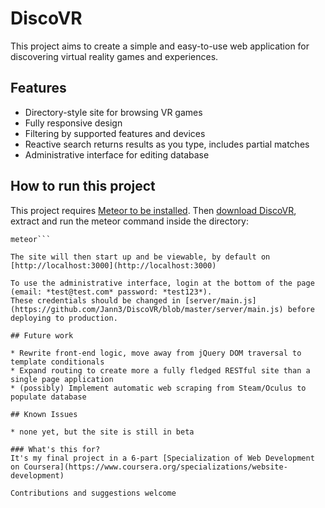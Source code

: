 ﻿# DiscoVR

This project aims to create a simple and easy-to-use web application for discovering virtual reality games and experiences.

## Features

* Directory-style site for browsing VR games
* Fully responsive design
* Filtering by supported features and devices
* Reactive search returns results as you type, includes partial matches
* Administrative interface for editing database

## How to run this project

This project requires [Meteor to be installed](https://www.meteor.com/install). Then [download DiscoVR](https://github.com/Jann3/DiscoVR/archive/master.zip), extract and run the meteor command inside the directory:

```cd DiscoVR-master
meteor```

The site will then start up and be viewable, by default on [http://localhost:3000](http://localhost:3000)

To use the administrative interface, login at the bottom of the page (email: *test@test.com* password: *test123*).
These credentials should be changed in [server/main.js](https://github.com/Jann3/DiscoVR/blob/master/server/main.js) before deploying to production.

## Future work

* Rewrite front-end logic, move away from jQuery DOM traversal to template conditionals
* Expand routing to create more a fully fledged RESTful site than a single page application
* (possibly) Implement automatic web scraping from Steam/Oculus to populate database

## Known Issues

* none yet, but the site is still in beta

### What's this for?
It's my final project in a 6-part [Specialization of Web Development on Coursera](https://www.coursera.org/specializations/website-development)

Contributions and suggestions welcome